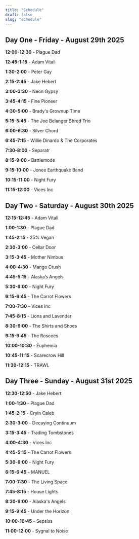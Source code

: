 ```yaml
---
title: "Schedule"
draft: false
slug: "schedule"
---
```


## Day One - Friday - August 29th 2025

**12:00-12:30** - Plague Dad

**12:45-1:15** - Adam Vitali

**1:30-2:00** - Peter Gay

**2:15-2:45** - Jake Hebert

**3:00-3:30** - Neon Gypsy

**3:45-4:15** - Fine Pioneer

**4:30-5:00** - Brady's Grownup Time

**5:15-5:45** - The Joe Belanger Shred Trio

**6:00-6:30** - Silver Chord

**6:45-7:15** - Willie Dinardo & The Corporates

**7:30-8:00** - Separatr

**8:15-9:00** - Battlemode

**9:15-10:00** - Jonee Earthquake Band

**10:15-11:00** - Night Fury

**11:15-12:00** - Vices Inc

## Day Two - Saturday - August 30th 2025

**12:15-12:45** - Adam Vitali

**1:00-1:30** - Plague Dad

**1:45-2:15** - 25% Vegan

**2:30-3:00** - Cellar Door

**3:15-3:45** - Mother Nimbus

**4:00-4:30** - Mango Crush

**4:45-5:15** - Alaska’s Angels

**5:30-6:00** - Night Fury

**6:15-6:45** - The Carrot Flowers

**7:00-7:30** - Vices Inc

**7:45-8:15** - Lions and Lavender

**8:30-9:00** - The Shirts and Shoes

**9:15-9:45** - The Roscoes

**10:00-10:30** - Euphemia

**10:45-11:15** - Scarecrow Hill

**11:30-12:15** - TRAWL

## Day Three - Sunday - August 31st 2025

**12:30-12:50** - Jake Hebert

**1:00-1:30** - Plague Dad

**1:45-2:15** - Cryin Caleb

**2:30-3:00** - Decaying Continuum

**3:15-3:45** - Trading Tombstones

**4:00-4:30** - Vices Inc

**4:45-5:15** - The Carrot Flowers

**5:30-6:00** - Night Fury

**6:15-6:45** - MANUEL

**7:00-7:30** - The Living Space

**7:45-8:15** - House Lights

**8:30-9:00** - Alaska's Angels

**9:15-9:45** - Under the Horizon

**10:00-10:45** - Sepsiss

**11:00-12:00** - Sygnal to Noise
